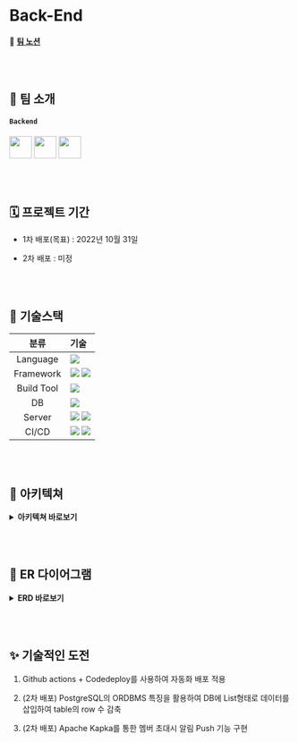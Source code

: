 # Back-End

🔗 **[팀 노션](https://www.notion.so/coderder/Coderder-f4aec4bc4da242349797c0d6ebf9e766)**


<br><br>


## 👥 팀 소개
#### `Backend`
<a href="https://github.com/hm5938" target="_blank"><img height="40"  src="https://img.shields.io/static/v1?label=Spring&message=강정구 &color=08CE5D&style=for-the-badge&>"/></a>
<a href="https://github.com/Song-Minjin" target="_blank"><img height="40"  src="https://img.shields.io/static/v1?label=Spring&message=김기연 &color=08CE5D&style=for-the-badge&>"/></a>
<a href="https://github.com/kky7" target="_blank"><img height="40"  src="https://img.shields.io/static/v1?label=Spring&message=송민진 &color=08CE5D&style=for-the-badge&>"/></a>


<br><br>



## 🗓 프로젝트 기간

- 1차 배포(목표) : 2022년 10월 31일

- 2차 배포 : 미정


<br><br>



## 📜 기술스택
|분류|기술|
| :-: |:- |
|Language|<img src="https://img.shields.io/badge/JAVA-007396?style=for-the-badge&logo=java&logoColor=white">|
|Framework|<img src="https://img.shields.io/badge/Spring-6DB33F?style=for-the-badge&logo=Spring&logoColor=white"> <img src="https://img.shields.io/badge/Springboot-6DB33F?style=for-the-badge&logo=Springboot&logoColor=white">|
|Build Tool|<img src="https://img.shields.io/badge/gradle-02303A?style=for-the-badge&logo=gradle&logoColor=white">|
|DB|<img src="https://img.shields.io/badge/mysql-4479A1?style=for-the-badge&logo=mysql&logoColor=white">|
|Server|<img src="https://img.shields.io/badge/aws-232F3E?style=for-the-badge&logo=AmazonAWS&logoColor=white"> <img src="https://img.shields.io/badge/Amazon S3-569A31?style=for-the-badge&logo=Amazon S3&logoColor=white">|
|CI/CD|<img src="https://img.shields.io/badge/GitHub Actions-2088FF?style=for-the-badge&logo=GitHub Actions&logoColor=white"> <img src="https://img.shields.io/badge/codedeploy-6DB33F?style=for-the-badge&logo=codedeploy&logoColor=white">|


<br><br>



## 🏰 아키텍쳐
<details>
<summary> <b>아키텍쳐 바로보기</b> </summary>
    <img src="https://user-images.githubusercontent.com/100582309/196345657-eaf613d7-01bc-4118-8df8-b08198704d5f.png"> 
</details>


<br><br>



## 📕 ER 다이어그램     
    
<details>
<summary> <b>ERD 바로보기</b> </summary>
    <img src="https://user-images.githubusercontent.com/100582309/196347173-6b00b013-187e-4a4c-92b0-ab36f4a84779.png"> 
</details>


<br><br>



## ✨ 기술적인 도전

1. Github actions + Codedeploy를 사용하여 자동화 배포 적용

2. (2차 배포) PostgreSQL의 ORDBMS 특징을 활용하여 DB에 List형태로 데이터를 삽입하여 table의 row 수 감축

3. (2차 배포) Apache Kapka를 통한 멤버 초대시 알림 Push 기능 구현
<br />
